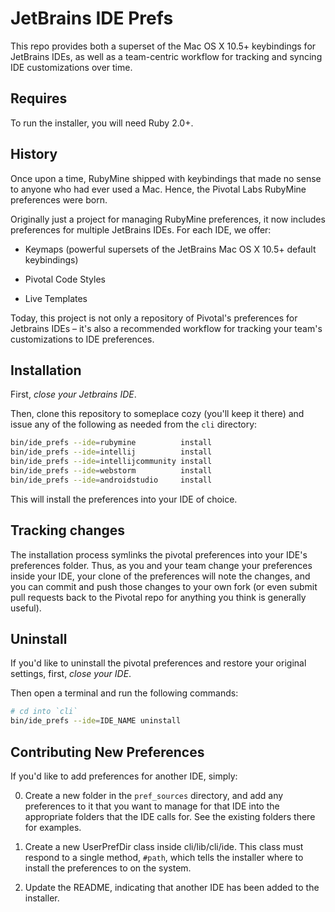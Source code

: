 # JetBrains IDE Prefs

This repo provides both a superset of the Mac OS X 10.5+ keybindings for
JetBrains IDEs, as well as a team-centric workflow for tracking and syncing IDE
customizations over time.

## Requires

To run the installer, you will need Ruby 2.0+.

## History

Once upon a time, RubyMine shipped with keybindings that made no sense to anyone
who had ever used a Mac. Hence, the Pivotal Labs RubyMine preferences were born.

Originally just a project for managing RubyMine preferences, it now includes
preferences for multiple JetBrains IDEs. For each IDE, we offer:

* Keymaps (powerful supersets of the JetBrains Mac OS X 10.5+ default
  keybindings)

* Pivotal Code Styles

* Live Templates

Today, this project is not only a repository of Pivotal's preferences for
Jetbrains IDEs – it's also a recommended workflow for tracking your team's
customizations to IDE preferences.

## Installation ##

First, *close your Jetbrains IDE*.

Then, clone this repository to someplace cozy (you'll keep it there) and issue
any of the following as needed from the `cli` directory:

```sh
bin/ide_prefs --ide=rubymine          install
bin/ide_prefs --ide=intellij          install
bin/ide_prefs --ide=intellijcommunity install
bin/ide_prefs --ide=webstorm          install
bin/ide_prefs --ide=androidstudio     install
```

This will install the preferences into your IDE of choice.

## Tracking changes ##

The installation process symlinks the pivotal preferences into your IDE's
preferences folder. Thus, as you and your team change your preferences inside
your IDE, your clone of the preferences will note the changes, and you can
commit and push those changes to your own fork (or even submit pull requests
back to the Pivotal repo for anything you think is generally useful).

## Uninstall ##

If you'd like to uninstall the pivotal preferences and restore your original
settings, first, *close your IDE*.

Then open a terminal and run the following commands:

```sh
# cd into `cli`
bin/ide_prefs --ide=IDE_NAME uninstall
```

## Contributing New Preferences

If you'd like to add preferences for another IDE, simply:

0. Create a new folder in the `pref_sources` directory, and add any preferences
   to it that you want to manage for that IDE into the appropriate folders that
   the IDE calls for. See the existing folders there for examples.

0. Create a new <IdeName>UserPrefDir class inside cli/lib/cli/ide. This class
   must respond to a single method, `#path`, which tells the installer where to
   install the preferences to on the system.

0. Update the README, indicating that another IDE has been added to the
   installer.
